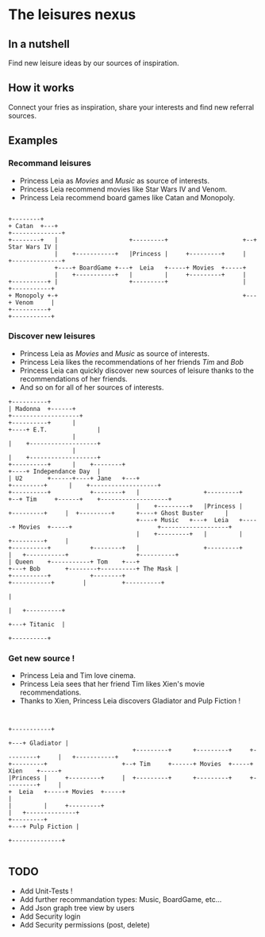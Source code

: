 # The leisures nexus

## In a nutshell

Find new leisure ideas by our sources of inspiration.

## How it works

Connect your fries as inspiration, share your interests and find new referral sources.

## Examples 

### Recommand leisures

- Princess Leia as *Movies* and *Music* as source of interests.
- Princess Leia recommend movies like Star Wars IV and Venom.
- Princess Leia recommend board games like Catan and Monopoly.

```

+--------+
+ Catan  +---+                                                       +--------------+
+--------+   |                    +---------+                     +--+ Star Wars IV |
             |    +-----------+   |Princess |     +---------+     |  +--------------+
             +----+ BoardGame +---+  Leia   +-----+ Movies  +-----+
             |    +-----------+   |         |     +---------+     |
+----------+ |                    +---------+                     |   +-----------+
+ Monopoly +-+                                                    +---+ Venom     |
+----------+                                                          +-----------+

```

### Discover new leisures

- Princess Leia as *Movies* and *Music* as source of interests.
- Princess Leia likes the recommendations of her friends *Tim* and *Bob*
- Princess Leia can quickly discover new sources of leisure thanks to the recommendations of her friends.
- And so on for all of her sources of interests. 

```
+----------+
| Madonna  +------+                                                                                             +-------------------+
+----------+      |                                                                                        +----+ E.T.              |
                  |                                                                                        |    +-------------------+
                  |                                                                                        |    +-------------------+
+----------+      |    +--------+                                                                          +----+ Independance Day  |
| U2       +------+----+ Jane   +---+                                                     +---------+      |    +-------------------+
+----------+           +--------+   |                  +---------+                     +--+ Tim     +------+    +-------------------+
                                    |    +---------+   |Princess |     +---------+     |  +---------+      +----+ Ghost Buster      |
                                    +----+ Music   +---+  Leia   +-----+ Movies  +-----+                        +-------------------+
                                    |    +---------+   |         |     +---------+     |
+----------+           +--------+   |                  +---------+                     |   +-----------+                   +----------+
| Queen    +-----------+ Tom    +---+                                                  +---+ Bob       +--------+----------+ The Mask |
+----------+           +--------+                                                          +-----------+        |          +----------+
                                                                                                                |
                                                                                                                |   +----------+
                                                                                                                +---+ Titanic  |
                                                                                                                    +----------+
```


### Get new source !

- Princess Leia and Tim love cinema.
- Princess Leia sees that her friend Tim likes Xien's movie recommendations.
- Thanks to Xien, Princess Leia discovers Gladiator and Pulp Fiction ! 

```

                                                                                        +-----------+
                                                                                    +---+ Gladiator |
                                   +---------+      +---------+     +---------+     |   +-----------+
+---------+                     +--+ Tim     +------+ Movies  +-----+ Xien    +-----+
|Princess |     +---------+     |  +---------+      +---------+     +---------+     |
+  Leia   +-----+ Movies  +-----+                                                   |
|         |     +---------+                                                         |   +--------------+
+---------+                                                                         +---+ Pulp Fiction |
                                                                                        +--------------+
                                                                                        
```

## TODO

* Add Unit-Tests !
* Add further recommandation types: Music, BoardGame, etc...
* Add Json graph tree view by users
* Add Security login
* Add Security permissions (post, delete)